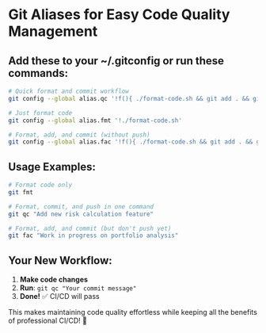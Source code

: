 # Git Aliases for Easy Code Quality Management

## Add these to your ~/.gitconfig or run these commands:

```bash
# Quick format and commit workflow
git config --global alias.qc '!f(){ ./format-code.sh && git add . && git commit -m "$1" && git push origin main; }; f'

# Just format code
git config --global alias.fmt '!./format-code.sh'

# Format, add, and commit (without push)
git config --global alias.fac '!f(){ ./format-code.sh && git add . && git commit -m "$1"; }; f'
```

## Usage Examples:

```bash
# Format code only
git fmt

# Format, commit, and push in one command
git qc "Add new risk calculation feature"

# Format, add, and commit (but don't push yet)
git fac "Work in progress on portfolio analysis"
```

## Your New Workflow:

1. **Make code changes**
2. **Run**: `git qc "Your commit message"`
3. **Done!** ✅ CI/CD will pass

This makes maintaining code quality effortless while keeping all the benefits of professional CI/CD! 🚀